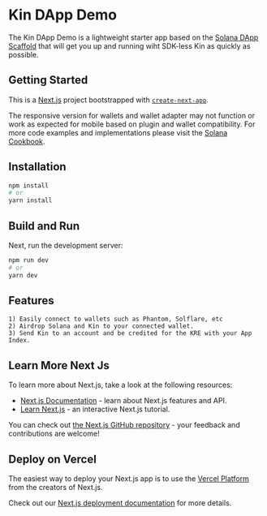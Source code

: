 
# Kin DApp Demo

The Kin DApp Demo is a lightweight starter app based on the [Solana DApp Scaffold](https://github.com/solana-labs/dapp-scaffold) that will get you up and running wiht SDK-less Kin as quickly as possible.

## Getting Started

This is a [Next.js](https://nextjs.org/) project bootstrapped with [`create-next-app`](https://github.com/vercel/next.js/tree/canary/packages/create-next-app).

The responsive version for wallets and wallet adapter may not function or work as expected for mobile based on plugin and wallet compatibility. For more code examples and implementations please visit the [Solana Cookbook](https://solanacookbook.com/).

## Installation

```bash
npm install
# or
yarn install
```

## Build and Run

Next, run the development server:

```bash
npm run dev
# or
yarn dev
```

## Features
```
1) Easily connect to wallets such as Phantom, Solflare, etc
2) Airdrop Solana and Kin to your connected wallet.
3) Send Kin to an account and be credited for the KRE with your App Index.
```

## Learn More Next Js

To learn more about Next.js, take a look at the following resources:

- [Next.js Documentation](https://nextjs.org/docs) - learn about Next.js features and API.
- [Learn Next.js](https://nextjs.org/learn) - an interactive Next.js tutorial.

You can check out [the Next.js GitHub repository](https://github.com/vercel/next.js/) - your feedback and contributions are welcome!

## Deploy on Vercel

The easiest way to deploy your Next.js app is to use the [Vercel Platform](https://vercel.com/new?utm_medium=default-template&filter=next.js&utm_source=create-next-app&utm_campaign=create-next-app-readme) from the creators of Next.js.

Check out our [Next.js deployment documentation](https://nextjs.org/docs/deployment) for more details.
